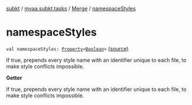 [subkt](../../index.md) / [myaa.subkt.tasks](../index.md) / [Merge](index.md) / [namespaceStyles](./namespace-styles.md)

# namespaceStyles

`val namespaceStyles: `[`Property`](https://docs.gradle.org/current/javadoc/org/gradle/api/provider/Property.html)`<`[`Boolean`](https://kotlinlang.org/api/latest/jvm/stdlib/kotlin/-boolean/index.html)`>` [(source)](https://github.com/Myaamori/SubKt/blob/0.1.9/src/main/kotlin/myaa/subkt/tasks/asstasks.kt#L209)

If true, prepends every style name with an identifier unique to each file,
to make style conflicts impossible.

**Getter**

If true, prepends every style name with an identifier unique to each file,
to make style conflicts impossible.

